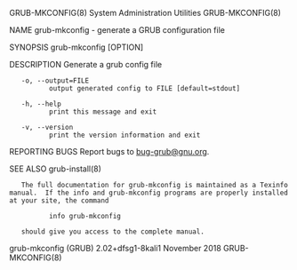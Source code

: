 GRUB-MKCONFIG(8)                                                             System Administration Utilities                                                             GRUB-MKCONFIG(8)

NAME
       grub-mkconfig - generate a GRUB configuration file

SYNOPSIS
       grub-mkconfig [OPTION]

DESCRIPTION
       Generate a grub config file

       -o, --output=FILE
              output generated config to FILE [default=stdout]

       -h, --help
              print this message and exit

       -v, --version
              print the version information and exit

REPORTING BUGS
       Report bugs to <bug-grub@gnu.org>.

SEE ALSO
       grub-install(8)

       The full documentation for grub-mkconfig is maintained as a Texinfo manual.  If the info and grub-mkconfig programs are properly installed at your site, the command

              info grub-mkconfig

       should give you access to the complete manual.

grub-mkconfig (GRUB) 2.02+dfsg1-8kali1                                                November 2018                                                                      GRUB-MKCONFIG(8)
